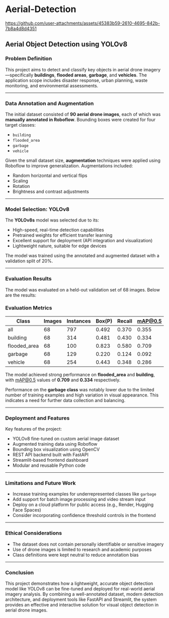 # Aerial-Detection
https://github.com/user-attachments/assets/45383b59-2610-4695-842b-7b8a4d8d4351

## Aerial Object Detection using YOLOv8

### Problem Definition

This project aims to detect and classify key objects in aerial drone imagery—specifically **buildings**, **flooded areas**, **garbage**, and **vehicles**. The application scope includes disaster response, urban planning, waste monitoring, and environmental assessments.

---

### Data Annotation and Augmentation

The initial dataset consisted of **90 aerial drone images**, each of which was **manually annotated in Roboflow**. Bounding boxes were created for four target classes:

- `building`
- `flooded_area`
- `garbage`
- `vehicle`

Given the small dataset size, **augmentation** techniques were applied using Roboflow to improve generalization. Augmentations included:

- Random horizontal and vertical flips
- Scaling
- Rotation
- Brightness and contrast adjustments

---

### Model Selection: YOLOv8

The **YOLOv8s** model was selected due to its:

- High-speed, real-time detection capabilities
- Pretrained weights for efficient transfer learning
- Excellent support for deployment (API integration and visualization)
- Lightweight nature, suitable for edge devices

The model was trained using the annotated and augmented dataset with a validation split of 20%.

---

### Evaluation Results

The model was evaluated on a held-out validation set of 68 images. Below are the results:

### Evaluation Metrics

| Class         | Images | Instances | Box(P) | Recall | mAP@0.5 | mAP@0.5:0.95 |
|---------------|--------|-----------|--------|--------|---------|--------------|
| all           | 68     | 797       | 0.492  | 0.370  | 0.355   | 0.199        |
| building      | 68     | 314       | 0.481  | 0.430  | 0.334   | 0.171        |
| flooded_area  | 68     | 100       | 0.823  | 0.580  | 0.709   | 0.457        |
| garbage       | 68     | 129       | 0.220  | 0.124  | 0.092   | 0.037        |
| vehicle       | 68     | 254       | 0.443  | 0.348  | 0.286   | 0.131        |



The model achieved strong performance on **flooded_area** and **building**, with mAP@0.5 values of **0.709** and **0.334** respectively. 

Performance on the **garbage class** was notably lower due to the limited number of training examples and high variation in visual appearance. This indicates a need for further data collection and balancing.

---

### Deployment and Features

Key features of the project:

-  YOLOv8 fine-tuned on custom aerial image dataset
-  Augmented training data using Roboflow
-  Bounding box visualization using OpenCV
-  REST API backend built with FastAPI
-  Streamlit-based frontend dashboard
-  Modular and reusable Python code

---

### Limitations and Future Work

- Increase training examples for underrepresented classes like `garbage`
- Add support for batch image processing and video stream input
- Deploy on a cloud platform for public access (e.g., Render, Hugging Face Spaces)
- Consider incorporating confidence threshold controls in the frontend

---

### Ethical Considerations

- The dataset does not contain personally identifiable or sensitive imagery
- Use of drone images is limited to research and academic purposes
- Class definitions were kept neutral to reduce annotation bias

---

### Conclusion

This project demonstrates how a lightweight, accurate object detection model like YOLOv8 can be fine-tuned and deployed for real-world aerial imagery analysis. By combining a well-annotated dataset, modern detection architecture, and deployment tools like FastAPI and Streamlit, the system provides an effective and interactive solution for visual object detection in aerial drone images.
